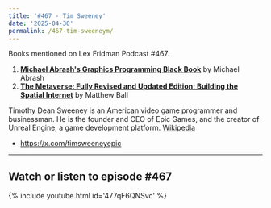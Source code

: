 ```yaml
---
title: '#467 - Tim Sweeney'
date: '2025-04-30'
permalink: /467-tim-sweeneym/
---
```


Books mentioned on Lex Fridman Podcast #467:

1. <b><a href="https://amzn.to/4mdcIde" target="_blank" rel="sponsored noopener noreferrer">Michael Abrash's Graphics Programming Black Book</a></b> by Michael Abrash
2. <b><a href="https://amzn.to/4kcNny9" target="_blank" rel="sponsored noopener noreferrer">The Metaverse: Fully Revised and Updated Edition: Building the Spatial Internet</a></b> by Matthew Ball

<!--more-->

Timothy Dean Sweeney is an American video game programmer and businessman. He is the founder and CEO of Epic Games, and the creator of Unreal Engine, a game development platform. <a href="https://en.wikipedia.org/wiki/Tim_Sweeney" target="_blank">Wikipedia</a>

- <a href="https://x.com/timsweeneyepic" target="_blank">https://x.com/timsweeneyepic</a>

- - - - - -

## Watch or listen to episode #467

{% include youtube.html id='477qF6QNSvc' %}